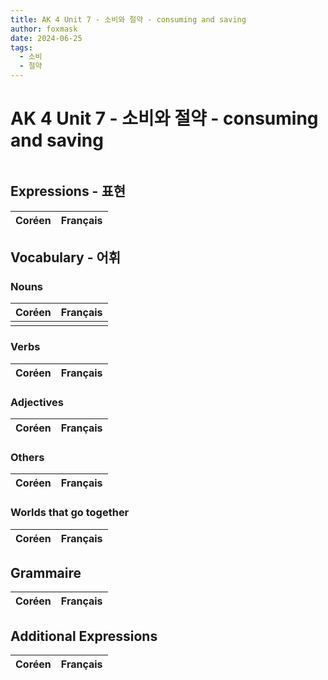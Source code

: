 ```yaml
---
title: AK 4 Unit 7 - 소비와 절약 - consuming and saving
author: foxmask
date: 2024-06-25
tags:
  - 소비
  - 절약
---
```

# AK 4 Unit 7 - 소비와 절약 - consuming and saving

```table-of-contents
```
## Expressions - 표현

| Coréen                          | Français |
| ------------------------------- | -------- |
## Vocabulary - 어휘

### Nouns

| Coréen | Français               |
| ------ | ---------------------- |
|        |                        |
### Verbs

| Coréen | Français                    |
| ------ | --------------------------- |
### Adjectives

| Coréen | Français|
|--------|-------- |
### Others

| Coréen | Français|
|--------|-------- |

### Worlds that go together

| Coréen | Français|
|--------|-------- |

## Grammaire

| Coréen       | Français                  |
| ------------ | ------------------------- |

## Additional Expressions

| Coréen                        | Français |
| ----------------------------- | -------- |
